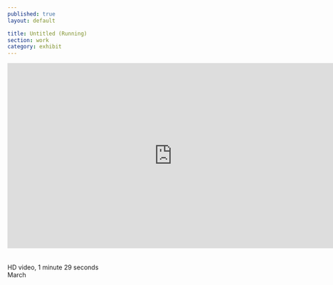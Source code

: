 ```yaml
---
published: true
layout: default

title: Untitled (Running)
section: work
category: exhibit
---
```


<iframe src="https://player.vimeo.com/video/157382931?color=ffffff&title=0&byline=0&portrait=0" width="740" height="416" frameborder="0" webkitallowfullscreen mozallowfullscreen allowfullscreen></iframe>
<br><br><br>
HD video, 1 minute 29 seconds
<br>
March
